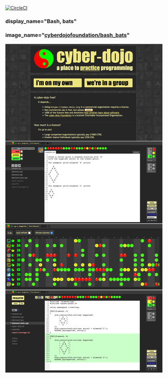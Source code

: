 [![CircleCI](https://circleci.com/gh/cyber-dojo-start-points/bash-bats.svg?style=svg)](https://circleci.com/gh/cyber-dojo-start-points/bash-bats)

### display_name="Bash, bats"
### image_name="[cyberdojofoundation/bash_bats](https://hub.docker.com/repository/docker/cyberdojofoundation/bash_bats)"

![cyber-dojo.org home page](https://github.com/cyber-dojo/cyber-dojo/blob/master/shared/home_page_snapshot.png)
